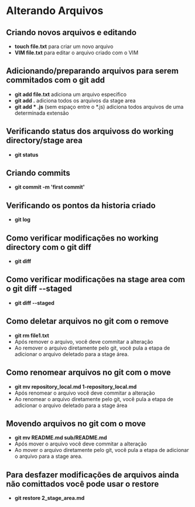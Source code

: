 # Alterando Arquivos

## Criando novos arquivos e editando

* **touch file.txt** para criar um novo arquivo
* **VIM file.txt** para editar o arquivo criado com o VIM

## Adicionando/preparando arquivos para serem commitados com o git add

* **git add file.txt**  adiciona um arquivo especifico
* **git add .** adiciona todos os arquivos da stage area
* **git add * .js** (sem espaço entre o *.js) adiciona todos arquivos de uma determinada extensão

## Verificando status dos arquivoss do working directory/stage area

* **git status**

## Criando commits

* **git commit -m 'first commit'**

## Verificando os pontos da historia criado

* **git log**

## Como verificar modificações no **working directory** com o git diff

* **git diff**

## Como verificar modificações na **stage area** com o git diff --staged

* **git diff --staged**

## Como deletar arquivos no git com o remove

* **git rm file1.txt**  
* Após remover o arquivo, você deve commitar a alteração 
* Ao remover o arquivo diretamente pelo git, você pula a etapa de adicionar o arquivo deletado para a stage área.

## Como renomear arquivos no git com o move

* **git mv repository_local.md 1-repository_local.md**
* Após renomear o arquivo você deve commitar a alteração
* Ao renomear o arquivo diretamente pelo git, você pula a etapa de adicionar o arquivo deletado para a stage área 

## Movendo arquivos no git com o move

* **git mv README.md sub/README.md**
* Após mover o arquivo você deve commitar a alteração 
* Ao mover o arquivo diretamente pelo git, você pula a etapa de adicionar o arquivo para a stage area.

## Para desfazer modificações de arquivos ainda não comittados você pode usar o restore

* **git restore 2_stage_area.md**
